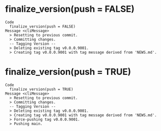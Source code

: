 # finalize_version(push = FALSE)

    Code
      finalize_version(push = FALSE)
    Message <cliMessage>
      > Resetting to previous commit.
      > Committing changes.
      -- Tagging Version --
      > Deleting existing tag v0.0.0.9001.
      > Creating tag v0.0.0.9001 with tag message derived from 'NEWS.md'.

# finalize_version(push = TRUE)

    Code
      finalize_version(push = TRUE)
    Message <cliMessage>
      > Resetting to previous commit.
      > Committing changes.
      -- Tagging Version --
      > Deleting existing tag v0.0.0.9001.
      > Creating tag v0.0.0.9001 with tag message derived from 'NEWS.md'.
      > Force-pushing tag v0.0.0.9001.
      > Pushing main.

